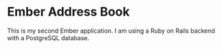 Ember Address Book
==================

This is my second Ember application. I am using a Ruby on Rails backend with a PostgreSQL database. 
